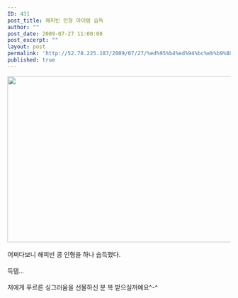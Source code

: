 ```yaml
---
ID: 431
post_title: 해피빈 인형 아이템 습득
author: ""
post_date: 2009-07-27 11:00:00
post_excerpt: ""
layout: post
permalink: 'http://52.78.225.187/2009/07/27/%ed%95%b4%ed%94%bc%eb%b9%88-%ec%9d%b8%ed%98%95-%ec%95%84%ec%9d%b4%ed%85%9c-%ec%8a%b5%eb%93%9d/'
published: true
---
```

<img src="http://52.78.225.187/wp-content/uploads/1/7439066759.jpg" width="558" height="375" /><BR><BR>어쩌다보니 해피빈 콩 인형을 하나 습득했다.<BR><BR>득템..<em>.</em><BR><BR>저에게 푸르른 싱그러움을 선물하신 분 복 받으실꺼예요^-^